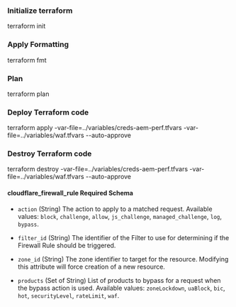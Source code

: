 ### Initialize terraform    
terraform init

### Apply Formatting  
terraform fmt

### Plan 
terraform plan

### Deploy Terraform code
terraform apply -var-file=../variables/creds-aem-perf.tfvars -var-file=../variables/waf.tfvars --auto-approve

### Destroy Terraform code
terraform destroy -var-file=../variables/creds-aem-perf.tfvars -var-file=../variables/waf.tfvars --auto-approve


#### cloudflare_firewall_rule Required Schema

- `action` (String) The action to apply to a matched request. Available values: `block`, `challenge`, `allow`, `js_challenge`, `managed_challenge`, `log`, `bypass`.

- `filter_id` (String) The identifier of the Filter to use for determining if the Firewall Rule should be triggered.

- `zone_id` (String) The zone identifier to target for the resource. Modifying this attribute will force creation of a new resource.

- `products` (Set of String) List of products to bypass for a request when the bypass action is used. Available values: `zoneLockdown`, `uaBlock`, `bic`, `hot`, `securityLevel`, `rateLimit`, `waf`.

